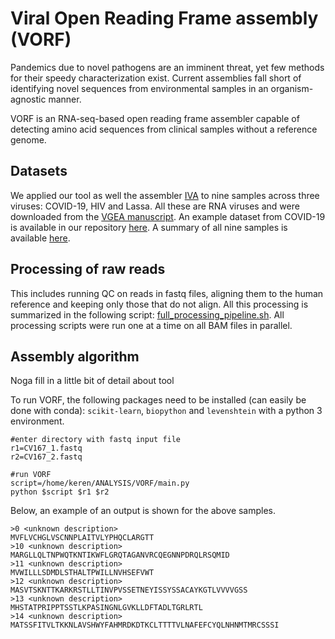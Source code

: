 # Viral Open Reading Frame assembly (VORF)

Pandemics due to novel pathogens are an imminent threat, yet few methods for their speedy characterization exist. Current assemblies fall short of identifying novel sequences from environmental samples in an organism-agnostic manner.

VORF is an RNA-seq-based open reading frame assembler capable of detecting amino acid sequences from clinical samples without a reference genome. 

## Datasets 

We applied our tool as well the assembler [IVA](https://github.com/sanger-pathogens/iva) to nine samples across three viruses: COVID-19, HIV and Lassa. All these are RNA viruses and were downloaded from the [VGEA manuscript](https://figshare.com/articles/dataset/VGEA_A_snakemake_pipeline_for_RNA_virus_genome_assembly_from_next_generation_sequencing_data/13009997/3). An example dataset from COVID-19 is available in our repository [here](data). A summary of all nine samples is available [here](https://docs.google.com/spreadsheets/d/1zvgPzrfHkJR6LYx6D1xI5kHnIWBcRBKIrzlMGILYPk4/edit?usp=sharing).  

## Processing of raw reads 

This includes running QC on reads in fastq files, aligning them to the human reference and keeping only those that do not align. All this processing is summarized in the following script: [full_processing_pipeline.sh](processing/full_processing_pipeline.sh). All processing scripts were run one at a time on all BAM files in parallel. 

## Assembly algorithm 

Noga fill in a little bit of detail about tool 

To run VORF, the following packages need to be installed (can easily be done with conda): ```scikit-learn```, ```biopython``` and ```levenshtein``` with a python 3 environment. 

```
#enter directory with fastq input file 
r1=CV167_1.fastq
r2=CV167_2.fastq

#run VORF 
script=/home/keren/ANALYSIS/VORF/main.py
python $script $r1 $r2 
```
Below, an example of an output is shown for the above samples. 

```
>0 <unknown description>
MVFLVCHGLVSCNNPLAITVLYPHQCLARGTT
>10 <unknown description>
MARGLLQLTNPWQTKNTIKWFLGRQTAGANVRCQEGNNPDRQLRSQMID
>11 <unknown description>
MVWILLLSDMDLSTHALTPWILLNVHSEFVWT
>12 <unknown description>
MASVTSKNTTKARKRSTLLTINVPVSSETNEYISSYSSACAYKGTLVVVVGSS
>13 <unknown description>
MHSTATPRIPPTSSTLKPASINGNLGVKLLDFTADLTGRLRTL
>14 <unknown description>
MATSSFITVLTKKNLAVSHWYFAHMRDKDTKCLTTTTVLNAFEFCYQLNHNMTMRCSSSI
```

